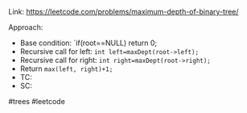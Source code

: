 Link: https://leetcode.com/problems/maximum-depth-of-binary-tree/

Approach: 
- Base condition: `if(root==NULL) return 0;
- Recursive call for left: `int left=maxDept(root->left);`
- Recursive call for right: `int right=maxDept(root->right);`
- Return `max(left, right)+1;`
- TC: 
- SC: 

#trees #leetcode 